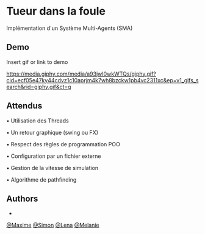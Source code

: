 
# Tueur dans la foule

Implémentation d'un Système Multi-Agents (SMA)




## Demo

Insert gif or link to demo

https://media.giphy.com/media/a93jwI0wkWTQs/giphy.gif?cid=ecf05e47ky44cdvz1c10aprjm4k7wh8bzckw1pb4vc2311xc&ep=v1_gifs_search&rid=giphy.gif&ct=g

## Attendus

• Utilisation des Threads

• Un retour graphique (swing ou FX)

• Respect des règles de programmation POO

• Configuration par un fichier externe

• Gestion de la vitesse de simulation

• Algorithme de pathfinding


## Authors

- 
[@Maxime](https://github.com/Aximme)
[@Simon](https://github.com/S1M0Z)
[@Lena](https://github.com/Aximme)
[@Melanie](https://github.com/Aximme)


